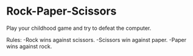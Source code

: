 # Rock-Paper-Scissors

Play your childhood game and try to defeat the computer.

Rules:
-Rock wins against scissors.
-Scissors win against paper.
-Paper wins against rock.
